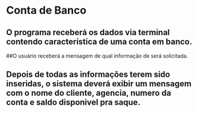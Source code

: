 # Conta de Banco

## O programa receberá os dados via terminal contendo característica de uma conta em banco.
##O usuário receberá a mensagem de qual informação de será solicitada.
## Depois de todas as informações terem sido inseridas, o sistema deverá exibir um mensagem com o nome do cliente, agencia, numero da conta e saldo disponivel pra saque.
